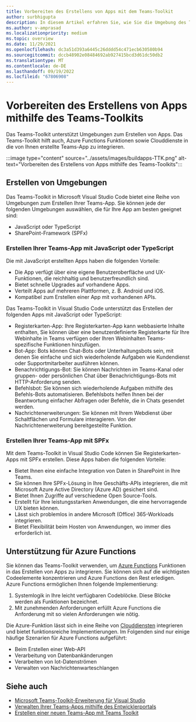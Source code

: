 ```yaml
---
title: Vorbereiten des Erstellens von Apps mit dem Teams-Toolkit
author: surbhigupta
description: In diesem Artikel erfahren Sie, wie Sie die Umgebung des Teams-Toolkits erstellen und die App im Entwicklerportal verwalten.
ms.author: v-amprasad
ms.localizationpriority: medium
ms.topic: overview
ms.date: 11/29/2021
ms.openlocfilehash: dc3a51d393a6445c26dddd54c471ecb630580b94
ms.sourcegitcommit: dccb48902e08484692ab927415bcd3d61dc50db2
ms.translationtype: MT
ms.contentlocale: de-DE
ms.lasthandoff: 09/19/2022
ms.locfileid: "67806908"
---
```

# <a name="prepare-to-build-apps-using-teams-toolkit"></a>Vorbereiten des Erstellens von Apps mithilfe des Teams-Toolkits

Das Teams-Toolkit unterstützt Umgebungen zum Erstellen von Apps. Das Teams-Toolkit hilft auch, Azure Functions Funktionen sowie Clouddienste in die von Ihnen erstellte Teams-App zu integrieren.

:::image type="content" source="../assets/images/buildapps-TTK.png" alt-text="Vorbereiten des Erstellens von Apps mithilfe des Teams-Toolkits":::

## <a name="build-environments"></a>Erstellen von Umgebungen

Das Teams-Toolkit in Microsoft Visual Studio Code bietet eine Reihe von Umgebungen zum Erstellen Ihrer Teams-App. Sie können jede der folgenden Umgebungen auswählen, die für Ihre App am besten geeignet sind:

* JavaScript oder TypeScript
* SharePoint-Framework (SPFx)

### <a name="create-your-teams-app-using-javascript-or-typescript"></a>Erstellen Ihrer Teams-App mit JavaScript oder TypeScript

Die mit JavaScript erstellten Apps haben die folgenden Vorteile:

* Die App verfügt über eine eigene Benutzeroberfläche und UX-Funktionen, die reichhaltig und benutzerfreundlich sind.
* Bietet schnelle Upgrades auf vorhandene Apps.
* Verteilt Apps auf mehreren Plattformen, z. B. Android und iOS.
* Kompatibel zum Erstellen einer App mit vorhandenen APIs.

Das Teams-Toolkit in Visual Studio Code unterstützt das Erstellen der folgenden Apps mit JavaScript oder TypeScript:

* Registerkarten-App: Ihre Registerkarten-App kann webbasierte Inhalte enthalten, Sie können über eine benutzerdefinierte Registerkarte für Ihre Webinhalte in Teams verfügen oder Ihren Webinhalten Teams-spezifische Funktionen hinzufügen.
* Bot-App: Bots können Chat-Bots oder Unterhaltungsbots sein, mit denen Sie einfache und sich wiederholende Aufgaben wie Kundendienst oder Supportmitarbeiter ausführen können.
* Benachrichtigungs-Bot: Sie können Nachrichten im Teams-Kanal oder gruppen- oder persönlichen Chat über Benachrichtigungs-Bots mit HTTP-Anforderung senden.
* Befehlsbot: Sie können sich wiederholende Aufgaben mithilfe des Befehls-Bots automatisieren. Befehlsbots helfen Ihnen bei der Beantwortung einfacher Abfragen oder Befehle, die in Chats gesendet werden.
* Nachrichtenerweiterungen: Sie können mit Ihrem Webdienst über Schaltflächen und Formulare interagieren. Von der Nachrichtenerweiterung bereitgestellte Funktion.

### <a name="create-your-teams-app-using-spfx"></a>Erstellen Ihrer Teams-App mit SPFx

Mit dem Teams-Toolkit in Visual Studio Code können Sie Registerkarten-Apps mit SPFx erstellen. Diese Apps haben die folgenden Vorteile:

* Bietet Ihnen eine einfache Integration von Daten in SharePoint in Ihre Teams.
* Sie können Ihre SPFx-Lösung in Ihre Geschäfts-APIs integrieren, die mit Microsoft Azure Active Directory (Azure AD) gesichert sind.
* Bietet Ihnen Zugriffe auf verschiedene Open Source-Tools.
* Erstellt für Ihre leistungsstarken Anwendungen, die eine hervorragende UX bieten können.
* Lässt sich problemlos in andere Microsoft (Office) 365-Workloads integrieren.
* Bietet Flexibilität beim Hosten von Anwendungen, wo immer dies erforderlich ist.

## <a name="support-for-azure-functions"></a>Unterstützung für Azure Functions

Sie können das Teams-Toolkit verwenden, um [Azure Functions](/azure/azure-functions/functions-overview) Funktionen in das Erstellen von Apps zu integrieren. Sie können sich auf die wichtigsten Codeelemente konzentrieren und Azure Functions den Rest erledigen.
Azure Functions ermöglichen Ihnen folgende Implementierung:

1. Systemlogik in Ihre leicht verfügbaren Codeblöcke. Diese Blöcke werden als Funktionen bezeichnet.
1. Mit zunehmenden Anforderungen erfüllt Azure Functions die Anforderung mit so vielen Anforderungen wie nötig.

Die Azure-Funktion lässt sich in eine Reihe von [Clouddiensten](add-resource.md#types-of-cloud-resources) integrieren und bietet funktionsreiche Implementierungen. Im Folgenden sind nur einige häufige Szenarien für Azure Functions aufgeführt:

* Beim Erstellen einer Web-API
* Verarbeitung von Datenbankänderungen
* Verarbeiten von Iot-Datenströmen
* Verwalten von Nachrichtenwarteschlangen

## <a name="see-also"></a>Siehe auch

* [Microsoft Teams-Toolkit-Erweiterung für Visual Studio](visual-studio-overview.md)
* [Verwalten Ihrer Teams-Apps mithilfe des Entwicklerportals](../concepts/build-and-test/teams-developer-portal.md)
* [Erstellen einer neuen Teams-App mit Teams Toolkit](create-new-project.md)
